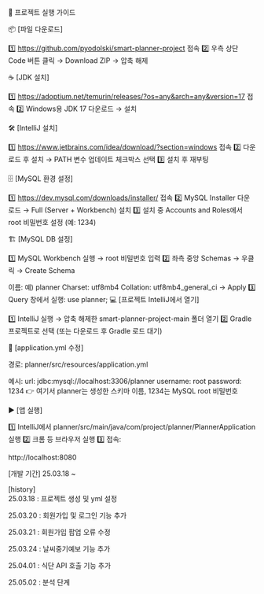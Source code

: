 🚀 프로젝트 실행 가이드

📦 [파일 다운로드]

1️⃣ https://github.com/pyodolski/smart-planner-project 접속
2️⃣ 우측 상단 Code 버튼 클릭 → Download ZIP → 압축 해제

☕ [JDK 설치]

1️⃣ https://adoptium.net/temurin/releases/?os=any&arch=any&version=17 접속
2️⃣ Windows용 JDK 17 다운로드 → 설치

🛠 [IntelliJ 설치]

1️⃣ https://www.jetbrains.com/idea/download/?section=windows 접속
2️⃣ 다운로드 후 설치 → PATH 변수 업데이트 체크박스 선택
3️⃣ 설치 후 재부팅

🗄 [MySQL 환경 설정]

1️⃣ https://dev.mysql.com/downloads/installer/ 접속
2️⃣ MySQL Installer 다운로드 → Full (Server + Workbench) 설치
3️⃣ 설치 중 Accounts and Roles에서 root 비밀번호 설정 (예: 1234)

🏗 [MySQL DB 설정]

1️⃣ MySQL Workbench 실행 → root 비밀번호 입력
2️⃣ 좌측 중앙 Schemas → 우클릭 → Create Schema

이름: 예) planner
Charset: utf8mb4
Collation: utf8mb4_general_ci → Apply
3️⃣ Query 창에서 실행:
use planner;
💻 [프로젝트 IntelliJ에서 열기]

1️⃣ IntelliJ 실행 → 압축 해제한 smart-planner-project-main 폴더 열기
2️⃣ Gradle 프로젝트로 선택 (또는 다운로드 후 Gradle 로드 대기)

📝 [application.yml 수정]

경로: planner/src/resources/application.yml

예시:
url: jdbc:mysql://localhost:3306/planner
username: root
password: 1234
👉 여기서 planner는 생성한 스키마 이름, 1234는 MySQL root 비밀번호

▶ [앱 실행]

1️⃣ IntelliJ에서 planner/src/main/java/com/project/planner/PlannerApplication 실행
2️⃣ 크롬 등 브라우저 실행
3️⃣ 접속:

http://localhost:8080

[개발 기간] 
  25.03.18 ~ 

[history]  
  25.03.18 : 프로젝트 생성 및 yml 설정
  
  25.03.20 : 회원가입 및 로그인 기능 추가
  
  25.03.21 : 회원가입 팝업 오류 수정
  
  25.03.24 : 날씨중기예보 기능 추가

  25.04.01 : 식단 API 호출 기능 추가 

  25.05.02 : 분석 단계
